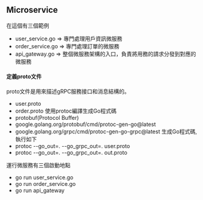 ## Microservice

在這個有三個範例
- user_service.go => 專門處理用戶資訊微服務
- order_service.go => 專門處理訂單的微服務
- api_gateway.go => 整個微服務架構的入口，負責將用務的請求分發到對應的微服務

#### 定義proto文件
proto文件是用來描述gRPC服務接口和消息結構的。
- user.proto
- order.proto
使用protoc編譯生成Go程式碼
- protobuf(Protocol Buffer)
- google.golang.org/protobuf/cmd/protoc-gen-go@latest
- google.golang.org/grpc/cmd/protoc-gen-go-grpc@latest
生成Go程式碼,執行如下
- protoc --go_out=. --go_grpc_out=. user.proto
- protoc --go_out=. --go_grpc_out=. out.proto

運行微服務有三個啟動地點
- go run user_service.go
- go run order_service.go
- go run api_gateway